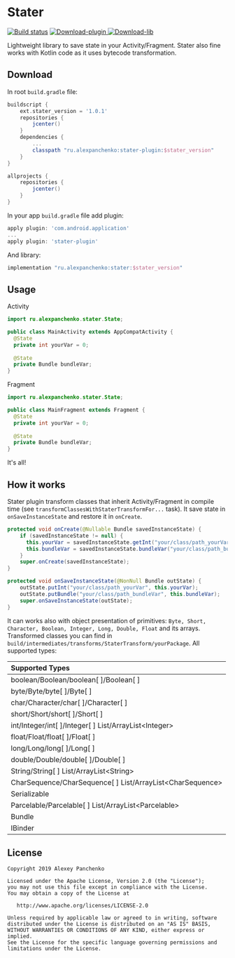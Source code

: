 Stater
=======
[![Build status](https://travis-ci.org/AlexeyPanchenko/stater.svg?branch=master)](https://travis-ci.org/AlexeyPanchenko/stater)
[![Download-plugin](https://api.bintray.com/packages/alexeypanchenko/maven/stater-plugin/images/download.svg) ](https://bintray.com/alexeypanchenko/maven/stater-plugin/_latestVersion)
[![Download-lib](https://api.bintray.com/packages/alexeypanchenko/maven/stater/images/download.svg) ](https://bintray.com/alexeypanchenko/maven/stater/_latestVersion)

Lightweight library to save state in your Activity/Fragment.
Stater also fine works with Kotlin code as it uses bytecode transformation.

Download
--------
In root `build.gradle` file:
```groovy
buildscript {
    ext.stater_version = '1.0.1'
    repositories {
        jcenter()
    }
    dependencies {
        ...
        classpath "ru.alexpanchenko:stater-plugin:$stater_version"
    }
}

allprojects {
    repositories {
        jcenter()
    }
}

```
In your app `build.gradle` file add plugin:
```groovy
apply plugin: 'com.android.application'
...
apply plugin: 'stater-plugin'
```
And library:
```groovy
implementation "ru.alexpanchenko:stater:$stater_version"
```

Usage
--------
Activity
```java
import ru.alexpanchenko.stater.State;

public class MainActivity extends AppCompatActivity {
  @State
  private int yourVar = 0;
  
  @State
  private Bundle bundleVar;
}
```
Fragment
```java
import ru.alexpanchenko.stater.State;

public class MainFragment extends Fragment {
  @State
  private int yourVar = 0;
  
  @State
  private Bundle bundleVar;
}
```
It's all!

How it works
--------
Stater plugin transform classes that inherit Activity/Fragment in compile time (see `transformClassesWithStaterTransformFor...` task).
It save state in `onSaveInstanceState` and restore it in `onCreate`.
```java
protected void onCreate(@Nullable Bundle savedInstanceState) {
    if (savedInstanceState != null) {
      this.yourVar = savedInstanceState.getInt("your/class/path_yourVar");
      this.bundleVar = savedInstanceState.bundleVar("your/class/path_bundleVar");
    }
    super.onCreate(savedInstanceState);
}

protected void onSaveInstanceState(@NonNull Bundle outState) {
    outState.putInt("your/class/path_yourVar", this.yourVar);
    outState.putBundle("your/class/path_bundleVar", this.bundleVar);
    super.onSaveInstanceState(outState);
}
```
It can works also with object presentation of primitives:
`Byte, Short, Character, Boolean, Integer, Long, Double, Float` and its arrays.
Transformed classes you can find in `build/intermediates/transforms/StaterTransform/yourPackage`.
All supported types:

| Supported Types  |
|:-------|
| boolean/Boolean/boolean[ ]/Boolean[ ]|
| byte/Byte/byte[ ]/Byte[ ]|
| char/Character/char[ ]/Character[ ]|
| short/Short/short[ ]/Short[ ]|
| int/Integer/int[ ]/Integer[ ]  List/ArrayList\<Integer\> |
| float/Float/float[ ]/Float[ ] |
| long/Long/long[ ]/Long[ ] |
| double/Double/double[ ]/Double[ ] |
| String/String[ ]  List/ArrayList\<String\> |
| CharSequence/CharSequence[ ]  List/ArrayList\<CharSequence\> |
| Serializable |
| Parcelable/Parcelable[ ] List/ArrayList\<Parcelable\> |
| Bundle |
| IBinder |

License
-------

    Copyright 2019 Alexey Panchenko

    Licensed under the Apache License, Version 2.0 (the "License");
    you may not use this file except in compliance with the License.
    You may obtain a copy of the License at

       http://www.apache.org/licenses/LICENSE-2.0

    Unless required by applicable law or agreed to in writing, software
    distributed under the License is distributed on an "AS IS" BASIS,
    WITHOUT WARRANTIES OR CONDITIONS OF ANY KIND, either express or implied.
    See the License for the specific language governing permissions and
    limitations under the License.